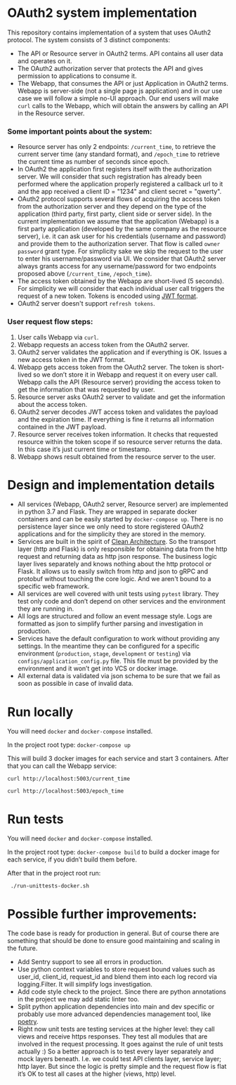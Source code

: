 # OAuth2 system implementation 
This repository contains implementation of a system that uses OAuth2 protocol. The system consists of 3 distinct components:
* The API or Resource server in OAuth2 terms. API contains all user data and operates on it.
* The OAuth2 authorization server that protects the API and gives permission to applications to consume it. 
* The Webapp, that consumes the API or just Application in OAuth2 terms. Webapp is server-side (not a single page js application) and in our use case we will follow a simple no-UI approach. Our end users will make `curl` calls to the Webapp, which will obtain the answers by calling an API in the Resource server.

### Some important points about the system:
* Resource server has only 2 endpoints: `/current_time`, to retrieve the current server time (any standard format), and `/epoch_time` to retrieve the current time as number of seconds since epoch.
* In OAuth2 the application first registers itself with the authorization server. We will consider that such registration has already been performed where the application properly registered a callback url to it and the app received a client ID = "1234" and client secret = "qwerty".
* OAuth2 protocol supports several flows of acquiring the access token from the authorization server and they depend on the type of the application (third party, first party, client side or server side). In the current implementation we assume that the application (Webapp) is a first party application (developed by the same company as the resource server), i.e. it can ask user for his credentials (username and password) and provide them to the authorization server. That flow is called `owner password` grant type. For simplicity sake we skip the request to the user to enter his username/password via UI. We consider that OAuth2 server always grants access for any username/password for two endpoints proposed above (`/current_time`, `/epoch_time`).
* The access token obtained by the Webapp are short-lived (5 seconds). For simplicity we will consider that each individual user call triggers the request of a new token. Tokens is encoded using [JWT format](https://jwt.io).
* OAuth2 server doesn't support `refresh tokens`. 

### User request flow steps: 
1. User calls Webapp via `curl`.
2. Webapp requests an access token from the OAuth2 server.
3. OAuth2 server validates the application and if everything is OK. Issues a new access token in the JWT format.
3. Webapp gets access token from the OAuth2 server. The token is short-lived so we don’t store it in Webapp and request it on every user call. Webapp calls the API (Resource server) providing the access token to get the information that was requested by user.
4. Resource server asks OAuth2 server to validate and get the information about the access token. 
5. OAuth2 server decodes JWT access token and validates the payload and the expiration time. If everything is fine it returns
all information contained in the JWT payload.
6. Resource server receives token information. It checks that requested resource within the token scope if so resource server returns the data. In this case it’s just current time or timestamp.
5. Webapp shows result obtained from the resource server to the user.


# Design and implementation details 
* All services (Webapp, OAuth2 server, Resource server) are implemented in python 3.7 and Flask. They are wrapped in separate docker containers and can be easily started by `docker-compose up`. There is no persistence layer since we only need to store registered OAuth2 applications and for the simplicity they are stored in the memory.
* Services are built in the spirit of [Clean Architecture](https://blog.cleancoder.com/uncle-bob/2012/08/13/the-clean-architecture.html). So the transport layer (http and Flask) is only responsible for obtaining data from the http request and returning data as http json response. The business logic layer lives separately and knows nothing about the http protocol or Flask. It allows us to easily switch from http and json to gRPC and protobuf without touching the core logic. And we aren't bound to a specific web framework.
* All services are well covered with unit tests using `pytest` library. They test only code and don’t depend on other services and the environment they are running in.
* All logs are structured and follow an event message style. Logs are formatted as json to simplify further parsing and investigation in production.
* Services have the default configuration to work without providing any settings. In the meantime they can be configured for a specific environment (`production`, `stage`, `development` or `testing`) via `configs/application_config.py` file. This file must be provided by the environment and it won’t get into VCS or docker image.
* All external data is validated via json schema to be sure that we fail as soon as possible in case of invalid data.


# Run locally
You will need `docker` and `docker-compose` installed.

In the project root type: `docker-compose up`

This will build 3 docker images for each service and start 3 containers. After that you can call the Webapp service:

`curl http://localhost:5003/current_time`

`curl http://localhost:5003/epoch_time`


# Run tests
You will need `docker` and `docker-compose` installed. 

In the project root type: `docker-compose build` to build a docker image for each service, if you didn’t build them before.

After that in the project root run:

` ./run-unittests-docker.sh`


# Possible further improvements:
The code base is ready for production in general. But of course there are something that should be done to ensure good maintaining and scaling in the future.
* Add Sentry support to see all errors in production.
* Use python context variables to store request bound values such as user_id, client_id, request_id and blend them into each log record via logging.Filter. It will simplify logs investigation.
* Add code style check to the project. Since there are python annotations in the project we may add static linter too.
* Split python application dependencies into main and dev specific or probably use more advanced dependencies management tool, like [poetry](https://python-poetry.org/).
* Right now unit tests are testing services at the higher level: they call views and receive https responses. They test all modules that are involved in the request processing. It goes against the rule of unit tests actually :) So a better approach is to test every layer separately and mock layers beneath. I.e. we could test API clients layer, service layer; http layer. But since the logic is pretty simple and the request flow is flat it’s OK to test all cases at the higher (views, http) level.
